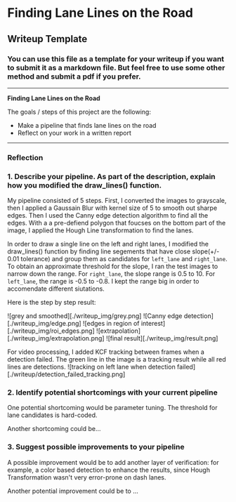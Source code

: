 # **Finding Lane Lines on the Road** 

## Writeup Template

### You can use this file as a template for your writeup if you want to submit it as a markdown file. But feel free to use some other method and submit a pdf if you prefer.

---

**Finding Lane Lines on the Road**

The goals / steps of this project are the following:
* Make a pipeline that finds lane lines on the road
* Reflect on your work in a written report


[//]: # (Image References)

[image1]: ./examples/grayscale.jpg "Grayscale"

---

### Reflection

### 1. Describe your pipeline. As part of the description, explain how you modified the draw_lines() function.

My pipeline consisted of 5 steps. First, I converted the images to grayscale, then I applied a Gaussain Blur with kernel size of 5 to smooth out sharpe edges. Then I used the Canny edge detection algorithm to find all the edges. With a a pre-defiend polygon that foucses on the bottom part of the image, I applied the Hough Line transformation to find the lanes.

In order to draw a single line on the left and right lanes, I modified the draw_lines() function by finding line segements that have close slope(+/- 0.01 tolerance) and group them as candidates for `left_lane` and `right_lane`. To obtain an approximate threshold for the slope, I ran the test images to narrow down the range. For `right_lane`, the slope range is 0.5 to 10. For `left_lane`, the range is -0.5 to -0.8. I kept the range big in order to accomendate different siutations.

Here is the step by step result:

![grey and smoothed][./writeup_img/grey.png]
![Canny edge detection][./writeup_img/edge.png]
![edges in region of interest][./writeup_img/roi_edges.png]
![extrapolation][./writeup_img/extrapolation.png]
![final result][./writeup_img/result.png]

For video processing, I added KCF tracking between frames when a detection failed. The green line in the image is a tracking result while all red lines are detections.
![tracking on left lane when detection failed][./writeup/detection_failed_tracking.png]


### 2. Identify potential shortcomings with your current pipeline


One potential shortcoming would be parameter tuning. The threshold for lane candidates is hard-coded. 

Another shortcoming could be...


### 3. Suggest possible improvements to your pipeline

A possible improvement would be to add another layer of verification: for example, a color based detection to enhance the results, since Hough Transformation wasn't very error-prone on dash lanes.

Another potential improvement could be to ...
